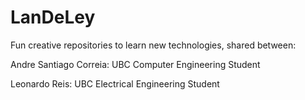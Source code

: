 # LanDeLey

Fun creative repositories to learn new technologies, shared between:

Andre Santiago Correia:
UBC Computer Engineering Student

Leonardo Reis:
UBC Electrical Engineering Student

